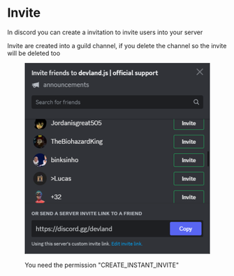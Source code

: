 # Invite

In discord you can create a invitation to invite users into your server

Invite are created into a guild channel, if you delete the channel so the invite will be deleted too

<figure><img src="../../.gitbook/assets/image (7).png" alt=""><figcaption><p>You need the permission "CREATE_INSTANT_INVITE"</p></figcaption></figure>
